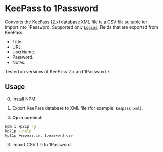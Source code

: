 # KeePass to 1Password

Converts the KeePass (2.x) database XML file to a CSV file suitable for import into 1Password. Supported only [`Logins`](https://support.1password.com/create-csv-files/). Fields that are exported from KeePass:

- Title.
- URL.
- UserName.
- Password.
- Notes.

Tested on versions of KeePass 2.x and 1Password 7.

## Usage

0. [Install NPM](https://docs.npmjs.com/downloading-and-installing-node-js-and-npm).

1. Export KeePass database to XML file (for example: `keepass.xml`).

2. Open terminal:

```bash
npm i kp21p -g
kp21p --help
kp21p keepass.xml 1password.csv
```

3. Import CSV file to 1Password.